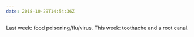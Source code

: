 ```yaml
---
date: 2018-10-29T14:54:36Z
---
```

Last week: food poisoning/flu/virus.
This week: toothache and a root canal.

